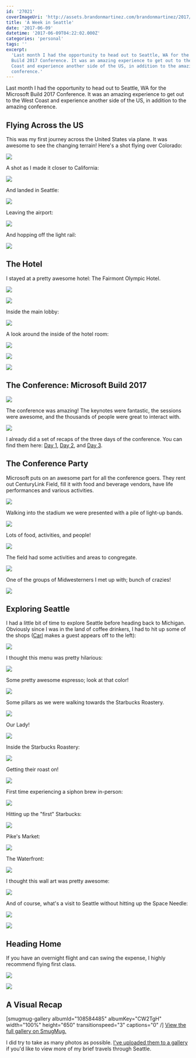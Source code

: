 ```yaml
---
id: '27021'
coverImageUri: 'http://assets.brandonmartinez.com/brandonmartinez/2017/06/MartinezMedia-20170513235-Proof-LQ-1000x563.jpg'
title: 'A Week in Seattle'
date: '2017-06-09'
datetime: '2017-06-09T04:22:02.000Z'
categories: 'personal'
tags: ''
excerpt:
  'Last month I had the opportunity to head out to Seattle, WA for the Microsoft
  Build 2017 Conference. It was an amazing experience to get out to the West
  Coast and experience another side of the US, in addition to the amazing
  conference.'
---
```


Last month I had the opportunity to head out to Seattle, WA for the Microsoft
Build 2017 Conference. It was an amazing experience to get out to the West Coast
and experience another side of the US, in addition to the amazing conference.

## Flying Across the US

This was my first journey across the United States via plane. It was awesome to
see the changing terrain! Here's a shot flying over Colorado:

[![](http://assets.brandonmartinez.com/brandonmartinez/2017/06/MartinezMedia-20170509021-Proof-LQ-1200x1600.jpg)](http://assets.brandonmartinez.com/brandonmartinez/2017/06/MartinezMedia-20170509021-Proof-LQ.jpg)

A shot as I made it closer to California:

[![](http://assets.brandonmartinez.com/brandonmartinez/2017/06/MartinezMedia-20170509027-Proof-LQ-1200x900.jpg)](http://assets.brandonmartinez.com/brandonmartinez/2017/06/MartinezMedia-20170509027-Proof-LQ.jpg)

And landed in Seattle:

[![](http://assets.brandonmartinez.com/brandonmartinez/2017/06/MartinezMedia-20170509088-Proof-LQ-1200x900.jpg)](http://assets.brandonmartinez.com/brandonmartinez/2017/06/MartinezMedia-20170509088-Proof-LQ.jpg)

Leaving the airport:

[![](http://assets.brandonmartinez.com/brandonmartinez/2017/06/MartinezMedia-20170509106-Proof-LQ-1200x900.jpg)](http://assets.brandonmartinez.com/brandonmartinez/2017/06/MartinezMedia-20170509106-Proof-LQ.jpg)

And hopping off the light rail:

[![](http://assets.brandonmartinez.com/brandonmartinez/2017/06/MartinezMedia-20170509116-Proof-LQ-1200x900.jpg)](http://assets.brandonmartinez.com/brandonmartinez/2017/06/MartinezMedia-20170509116-Proof-LQ.jpg)

## The Hotel

I stayed at a pretty awesome hotel: The Fairmont Olympic Hotel.

[![](http://assets.brandonmartinez.com/brandonmartinez/2017/06/MartinezMedia-20170509123-Proof-LQ-1200x1600.jpg)](http://assets.brandonmartinez.com/brandonmartinez/2017/06/MartinezMedia-20170509123-Proof-LQ.jpg)

[![](http://assets.brandonmartinez.com/brandonmartinez/2017/06/MartinezMedia-20170509125-Proof-LQ-1200x900.jpg)](http://assets.brandonmartinez.com/brandonmartinez/2017/06/MartinezMedia-20170509125-Proof-LQ.jpg)

Inside the main lobby:

[![](http://assets.brandonmartinez.com/brandonmartinez/2017/06/MartinezMedia-20170509128-Proof-LQ-1200x900.jpg)](http://assets.brandonmartinez.com/brandonmartinez/2017/06/MartinezMedia-20170509128-Proof-LQ.jpg)

A look around the inside of the hotel room:

[![](http://assets.brandonmartinez.com/brandonmartinez/2017/06/MartinezMedia-20170509133-Proof-LQ-1200x540.jpg)](http://assets.brandonmartinez.com/brandonmartinez/2017/06/MartinezMedia-20170509133-Proof-LQ.jpg)

[![](http://assets.brandonmartinez.com/brandonmartinez/2017/06/MartinezMedia-20170509139-Proof-LQ-1200x900.jpg)](http://assets.brandonmartinez.com/brandonmartinez/2017/06/MartinezMedia-20170509139-Proof-LQ.jpg)

[![](http://assets.brandonmartinez.com/brandonmartinez/2017/06/MartinezMedia-20170509140-Proof-LQ-1200x1600.jpg)](http://assets.brandonmartinez.com/brandonmartinez/2017/06/MartinezMedia-20170509140-Proof-LQ.jpg)

## The Conference: Microsoft Build 2017

[![](http://assets.brandonmartinez.com/brandonmartinez/2017/06/MartinezMedia-20170510156-Proof-LQ-1200x1600.jpg)](http://assets.brandonmartinez.com/brandonmartinez/2017/06/MartinezMedia-20170510156-Proof-LQ.jpg)

The conference was amazing! The keynotes were fantastic, the sessions were
awesome, and the thousands of people were great to interact with.

[![](http://assets.brandonmartinez.com/brandonmartinez/2017/06/MartinezMedia-20170510162-Proof-LQ-1200x1600.jpg)](http://assets.brandonmartinez.com/brandonmartinez/2017/06/MartinezMedia-20170510162-Proof-LQ.jpg)

I already did a set of recaps of the three days of the conference. You can find
them here:
[Day 1](https://www.brandonmartinez.com/2017/05/11/microsoft-build-2017-day-1-recap/),
[Day 2](https://www.brandonmartinez.com/2017/05/12/microsoft-build-2017-day-2-recap/),
and
[Day 3](https://www.brandonmartinez.com/2017/05/12/microsoft-build-2017-day-3-recap/).

## The Conference Party

Microsoft puts on an awesome part for all the conference goers. They rent out
CenturyLink Field, fill it with food and beverage vendors, have life
performances and various activities.

[![](http://assets.brandonmartinez.com/brandonmartinez/2017/06/MartinezMedia-20170511009-3-Proof-LQ-1200x1600.jpg)](http://assets.brandonmartinez.com/brandonmartinez/2017/06/MartinezMedia-20170511009-3-Proof-LQ.jpg)

Walking into the stadium we were presented with a pile of light-up bands.

[![](http://assets.brandonmartinez.com/brandonmartinez/2017/06/MartinezMedia-20170511017-3-Proof-LQ-1200x1600.jpg)](http://assets.brandonmartinez.com/brandonmartinez/2017/06/MartinezMedia-20170511017-3-Proof-LQ.jpg)

Lots of food, activities, and people!

[![](http://assets.brandonmartinez.com/brandonmartinez/2017/06/MartinezMedia-20170511025-3-Proof-LQ-1200x900.jpg)](http://assets.brandonmartinez.com/brandonmartinez/2017/06/MartinezMedia-20170511025-3-Proof-LQ.jpg)

The field had some activities and areas to congregate.

[![](http://assets.brandonmartinez.com/brandonmartinez/2017/06/MartinezMedia-20170511043-3-Proof-LQ-1200x900.jpg)](http://assets.brandonmartinez.com/brandonmartinez/2017/06/MartinezMedia-20170511043-3-Proof-LQ.jpg)

One of the groups of Midwesterners I met up with; bunch of crazies!

[![](http://assets.brandonmartinez.com/brandonmartinez/2017/06/MartinezMedia-20170511050-3-Proof-LQ-1200x901.jpg)](http://assets.brandonmartinez.com/brandonmartinez/2017/06/MartinezMedia-20170511050-3-Proof-LQ.jpg)

## Exploring Seattle

I had a little bit of time to explore Seattle before heading back to Michigan.
Obviously since I was in the land of coffee drinkers, I had to hit up some of
the shops ([Carl](http://caschw.com/) makes a guest appears off to the left):

[![](http://assets.brandonmartinez.com/brandonmartinez/2017/06/MartinezMedia-20170512002-Proof-LQ-1200x900.jpg)](http://assets.brandonmartinez.com/brandonmartinez/2017/06/MartinezMedia-20170512002-Proof-LQ.jpg)

I thought this menu was pretty hilarious:

[![](http://assets.brandonmartinez.com/brandonmartinez/2017/06/MartinezMedia-20170512006-Proof-LQ-1200x1600.jpg)](http://assets.brandonmartinez.com/brandonmartinez/2017/06/MartinezMedia-20170512006-Proof-LQ.jpg)

Some pretty awesome espresso; look at that color!

[![](http://assets.brandonmartinez.com/brandonmartinez/2017/06/MartinezMedia-20170512009-Proof-LQ-1200x1600.jpg)](http://assets.brandonmartinez.com/brandonmartinez/2017/06/MartinezMedia-20170512009-Proof-LQ.jpg)

Some pillars as we were walking towards the Starbucks Roastery.

[![](http://assets.brandonmartinez.com/brandonmartinez/2017/06/MartinezMedia-20170512018-2-Proof-LQ-1200x1600.jpg)](http://assets.brandonmartinez.com/brandonmartinez/2017/06/MartinezMedia-20170512018-2-Proof-LQ.jpg)

Our Lady!

[![](http://assets.brandonmartinez.com/brandonmartinez/2017/06/MartinezMedia-20170512019-2-Proof-LQ-1200x1600.jpg)](http://assets.brandonmartinez.com/brandonmartinez/2017/06/MartinezMedia-20170512019-2-Proof-LQ.jpg)

Inside the Starbucks Roastery:

[![](http://assets.brandonmartinez.com/brandonmartinez/2017/06/MartinezMedia-20170512025-2-Proof-LQ-1200x414.jpg)](http://assets.brandonmartinez.com/brandonmartinez/2017/06/MartinezMedia-20170512025-2-Proof-LQ.jpg)

Getting their roast on!

[![](http://assets.brandonmartinez.com/brandonmartinez/2017/06/MartinezMedia-20170512033-Proof-LQ-1200x1600.jpg)](http://assets.brandonmartinez.com/brandonmartinez/2017/06/MartinezMedia-20170512033-Proof-LQ.jpg)

First time experiencing a siphon brew in-person:

[![](http://assets.brandonmartinez.com/brandonmartinez/2017/06/MartinezMedia-20170512035-2-Proof-LQ-1200x1600.jpg)](http://assets.brandonmartinez.com/brandonmartinez/2017/06/MartinezMedia-20170512035-2-Proof-LQ.jpg)

Hitting up the "first" Starbucks:

[![](http://assets.brandonmartinez.com/brandonmartinez/2017/06/MartinezMedia-20170513090-Proof-LQ-1200x1600.jpg)](http://assets.brandonmartinez.com/brandonmartinez/2017/06/MartinezMedia-20170513090-Proof-LQ.jpg)

Pike's Market:

[![](http://assets.brandonmartinez.com/brandonmartinez/2017/06/MartinezMedia-20170513103-Proof-LQ-1200x900.jpg)](http://assets.brandonmartinez.com/brandonmartinez/2017/06/MartinezMedia-20170513103-Proof-LQ.jpg)

The Waterfront:

[![](http://assets.brandonmartinez.com/brandonmartinez/2017/06/MartinezMedia-20170513133-Proof-LQ-1200x470.jpg)](http://assets.brandonmartinez.com/brandonmartinez/2017/06/MartinezMedia-20170513133-Proof-LQ.jpg)

I thought this wall art was pretty awesome:

[![](http://assets.brandonmartinez.com/brandonmartinez/2017/06/MartinezMedia-20170513158-Proof-LQ-1200x900.jpg)](http://assets.brandonmartinez.com/brandonmartinez/2017/06/MartinezMedia-20170513158-Proof-LQ.jpg)

And of course, what's a visit to Seattle without hitting up the Space Needle:

[![](http://assets.brandonmartinez.com/brandonmartinez/2017/06/MartinezMedia-20170513174-Proof-LQ-1200x1600.jpg)](http://assets.brandonmartinez.com/brandonmartinez/2017/06/MartinezMedia-20170513174-Proof-LQ.jpg)

[![](http://assets.brandonmartinez.com/brandonmartinez/2017/06/MartinezMedia-20170513209-Proof-LQ-1200x314.jpg)](http://assets.brandonmartinez.com/brandonmartinez/2017/06/MartinezMedia-20170513209-Proof-LQ.jpg)

## Heading Home

If you have an overnight flight and can swing the expense, I highly recommend
flying first class.

[![](http://assets.brandonmartinez.com/brandonmartinez/2017/06/MartinezMedia-20170513337-Proof-LQ-1200x1600.jpg)](http://assets.brandonmartinez.com/brandonmartinez/2017/06/MartinezMedia-20170513337-Proof-LQ.jpg)

[![](http://assets.brandonmartinez.com/brandonmartinez/2017/06/MartinezMedia-20170514363-Proof-LQ-1200x1600.jpg)](http://assets.brandonmartinez.com/brandonmartinez/2017/06/MartinezMedia-20170514363-Proof-LQ.jpg)

## A Visual Recap

\[smugmug-gallery albumId="108584485" albumKey="CW2TgH" width="100%"
height="650" transitionspeed="3" captions="0" /\]
[View the full gallery on SmugMug.](http://bmtn.us/2qXdeE2)

I did try to take as many photos as possible.
[I've uploaded them to a gallery](http://bmtn.us/2qXdeE2) if you'd like to view
more of my brief travels through Seattle.
